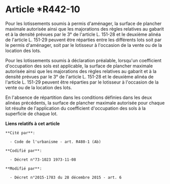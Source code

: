 # Article *R442-10

Pour les lotissements soumis à permis d'aménager, la surface de plancher maximale autorisée ainsi que les majorations des
règles relatives au gabarit et à la densité prévues par le 3° de l'article L. 151-28 et le deuxième alinéa de l'article L.
151-29 peuvent être réparties entre les différents lots soit par le permis d'aménager, soit par le lotisseur à l'occasion de
la vente ou de la location des lots. 

Pour les lotissements soumis à déclaration préalable, lorsqu'un coefficient d'occupation des sols est applicable, la surface
de plancher maximale autorisée ainsi que les majorations des règles relatives au gabarit et à la densité prévues par le 3° de
l'article L. 151-28 et le deuxième alinéa de l'article L. 151-29 peuvent être réparties par le lotisseur à l'occasion de la
vente ou de la location des lots. 

En l'absence de répartition dans les conditions définies dans les deux alinéas précédents, la surface de plancher maximale
autorisée pour chaque lot résulte de l'application du coefficient d'occupation des sols à la superficie de chaque lot.

**Liens relatifs à cet article**

	**Cité par**:

	  - Code de l'urbanisme - art. R480-1 (Ab)

	**Codifié par**:

	  - Décret n°73-1023 1973-11-08

	**Modifié par**:

	  - Décret n°2015-1783 du 28 décembre 2015 - art. 6
